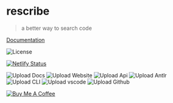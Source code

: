 # rescribe

> a better way to search code

[Documentation](https://docs.rescribe.dev)

![License](https://img.shields.io/badge/License-CC--BY--NC--SA--4.0-green)

[![Netlify Status](https://api.netlify.com/api/v1/badges/63eb1e80-d14d-4410-a514-4e39f9598710/deploy-status)](https://app.netlify.com/sites/rescribe/deploys)

![Upload Docs](https://github.com/mdigreg2/rescribe/workflows/Upload%20Docs/badge.svg)
![Upload Website](https://github.com/mdigreg2/rescribe/workflows/Upload%20Website/badge.svg)
![Upload Api](https://github.com/mdigreg2/rescribe/workflows/Upload%20Api/badge.svg)
![Upload Antlr](https://github.com/mdigreg2/rescribe/workflows/Upload%20Antlr/badge.svg)
![Upload CLI](https://github.com/mdigreg2/rescribe/workflows/Upload%20CLI/badge.svg)
![Upload vscode](https://github.com/mdigreg2/rescribe/workflows/Upload%20Vscode/badge.svg)
![Upload Github](https://github.com/mdigreg2/rescribe/workflows/Upload%20Github/badge.svg)

[![Buy Me A Coffee](https://bmc-cdn.nyc3.digitaloceanspaces.com/BMC-button-images/custom_images/orange_img.png)](https://www.buymeacoffee.com/IU2gHt3Qn)
